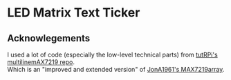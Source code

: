 # LED Matrix Text Ticker


## Acknowlegements
I used a lot of code (especially the low-level technical parts) from [tutRPi's multilinemAX7219 repo](https://github.com/tutRPi/multilineMAX7219).  
Which is an "improved and extended version" of [JonA1961's MAX7219array]( https://github.com/JonA1961/MAX7219array).  
